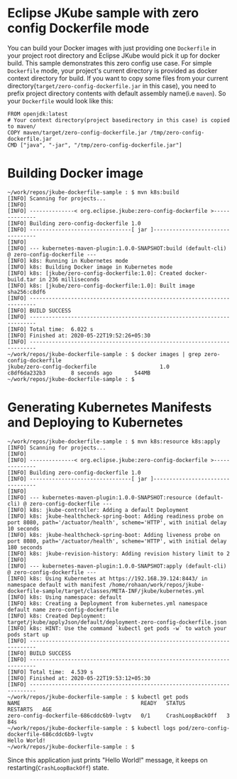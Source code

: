# Eclipse JKube sample with zero config Dockerfile mode

You can build your Docker images with just providing one `Dockerfile` in your project root directory and Eclipse JKube would pick it up for docker build. This sample demonstrates this zero config use case. For simple `Dockerfile` mode, your project's current directory is provided as docker context directory for build. If you want to copy some files from your current directory(`target/zero-config-dockerfile.jar` in this case), you need to prefix project directory contents with default assembly name(i.e `maven`). So your `Dockerfile` would look like this:
```
FROM openjdk:latest
# Your context directory(project basedirectory in this case) is copied to maven/
COPY maven/target/zero-config-dockerfile.jar /tmp/zero-config-dockerfile.jar
CMD ["java", "-jar", "/tmp/zero-config-dockerfile.jar"]
```

# Building Docker image
```
~/work/repos/jkube-dockerfile-sample : $ mvn k8s:build
[INFO] Scanning for projects...
[INFO] 
[INFO] --------------< org.eclipse.jkube:zero-config-dockerfile >--------------
[INFO] Building zero-config-dockerfile 1.0
[INFO] --------------------------------[ jar ]---------------------------------
[INFO] 
[INFO] --- kubernetes-maven-plugin:1.0.0-SNAPSHOT:build (default-cli) @ zero-config-dockerfile ---
[INFO] k8s: Running in Kubernetes mode
[INFO] k8s: Building Docker image in Kubernetes mode
[INFO] k8s: [jkube/zero-config-dockerfile:1.0]: Created docker-build.tar in 236 milliseconds
[INFO] k8s: [jkube/zero-config-dockerfile:1.0]: Built image sha256:c8df6
[INFO] ------------------------------------------------------------------------
[INFO] BUILD SUCCESS
[INFO] ------------------------------------------------------------------------
[INFO] Total time:  6.022 s
[INFO] Finished at: 2020-05-22T19:52:26+05:30
[INFO] ------------------------------------------------------------------------
~/work/repos/jkube-dockerfile-sample : $ docker images | grep zero-config-dockerfile
jkube/zero-config-dockerfile                    1.0                         c8df6da232b3        8 seconds ago       544MB
~/work/repos/jkube-dockerfile-sample : $ 
```

# Generating Kubernetes Manifests and Deploying to Kubernetes
```
~/work/repos/jkube-dockerfile-sample : $ mvn k8s:resource k8s:apply
[INFO] Scanning for projects...
[INFO] 
[INFO] --------------< org.eclipse.jkube:zero-config-dockerfile >--------------
[INFO] Building zero-config-dockerfile 1.0
[INFO] --------------------------------[ jar ]---------------------------------
[INFO] 
[INFO] --- kubernetes-maven-plugin:1.0.0-SNAPSHOT:resource (default-cli) @ zero-config-dockerfile ---
[INFO] k8s: jkube-controller: Adding a default Deployment
[INFO] k8s: jkube-healthcheck-spring-boot: Adding readiness probe on port 8080, path='/actuator/health', scheme='HTTP', with initial delay 10 seconds
[INFO] k8s: jkube-healthcheck-spring-boot: Adding liveness probe on port 8080, path='/actuator/health', scheme='HTTP', with initial delay 180 seconds
[INFO] k8s: jkube-revision-history: Adding revision history limit to 2
[INFO] 
[INFO] --- kubernetes-maven-plugin:1.0.0-SNAPSHOT:apply (default-cli) @ zero-config-dockerfile ---
[INFO] k8s: Using Kubernetes at https://192.168.39.124:8443/ in namespace default with manifest /home/rohaan/work/repos/jkube-dockerfile-sample/target/classes/META-INF/jkube/kubernetes.yml 
[INFO] k8s: Using namespace: default
[INFO] k8s: Creating a Deployment from kubernetes.yml namespace default name zero-config-dockerfile
[INFO] k8s: Created Deployment: target/jkube/applyJson/default/deployment-zero-config-dockerfile.json
[INFO] k8s: HINT: Use the command `kubectl get pods -w` to watch your pods start up
[INFO] ------------------------------------------------------------------------
[INFO] BUILD SUCCESS
[INFO] ------------------------------------------------------------------------
[INFO] Total time:  4.539 s
[INFO] Finished at: 2020-05-22T19:53:12+05:30
[INFO] ------------------------------------------------------------------------
~/work/repos/jkube-dockerfile-sample : $ kubectl get pods
NAME                                      READY   STATUS             RESTARTS   AGE
zero-config-dockerfile-686cddc6b9-lvgtv   0/1     CrashLoopBackOff   3          84s
~/work/repos/jkube-dockerfile-sample : $ kubectl logs pod/zero-config-dockerfile-686cddc6b9-lvgtv
Hello World!
~/work/repos/jkube-dockerfile-sample : $ 
```
Since this application just prints "Hello World!" message, it keeps on restarting(`CrashLoopBackOff`) state.
